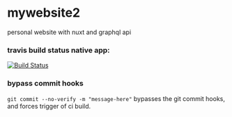 # mywebsite2 

personal website with nuxt and graphql api

### travis build status native app:

[![Build Status](https://travis-ci.org/jschmidtnj/mywebsite2.svg?branch=master)](https://travis-ci.org/jschmidtnj/mywebsite2)

### bypass commit hooks

`git commit --no-verify -m "message-here"` bypasses the git commit hooks, and forces trigger of ci build.
